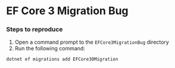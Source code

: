 # EF Core 3 Migration Bug

### Steps to reproduce
1) Open a command prompt to the `EFCore3MigrationBug` directory
2) Run the following command:

```powershell
dotnet ef migrations add EFCore30Migration
```